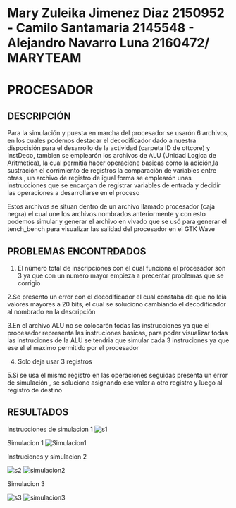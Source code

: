  Mary Zuleika Jimenez Diaz 2150952 - Camilo Santamaria 2145548 - Alejandro Navarro Luna 2160472/ MARYTEAM 
================
PROCESADOR
================
DESCRIPCIÓN
----------------

Para la simulación y puesta en marcha del procesador se usarón 6 archivos, en los cuales podemos destacar
el decodificador dado a nuestra dispocisión para el desarrollo de la actividad  (carpeta ID de ottcore) y InstDeco, 
tambien se emplearón los archivos de ALU (Unidad Logica de Aritmetica), la cual permitia hacer operacione
basicas como la adición,la sustración el corrimiento de registros la comparación de variables entre otras ,
un archivo de registro de igual forma se emplearón unas instrucciones que se encargan de registrar variables 
de entrada y decidir las operaciones a desarrollarse en el proceso

Estos archivos se situan dentro de un archivo llamado procesador (caja negra) el cual une los archivos nombrados
anteriormente y con esto podemos simular y generar el  archivo en vivado que se usó para generar el tench_bench para 
visualizar las salidad del procesador en el GTK Wave

PROBLEMAS ENCONTRDADOS
----------------------
1. El número total de inscripciones con el cual funciona el procesador son 3 ya que con un numero mayor empieza a precentar
problemas que se corrigio

2.Se presento un error con el decodificador el cual constaba  de que no leia valores mayores a 20 bits, el cual se soluciono
cambiando el decodificador al nombrado en la descripción

3.En el archivo ALU no se colocarón todas las instrucciones ya que el procesador representa las instruciones basicas, 
para poder visualizar todas las instruciones de la ALU se tendria que simular cada 3 instruciones ya que ese el el maximo
permitido por el procesador

4. Solo deja usar 3 registros 

5.Si se usa el mismo registro en las operaciones seguidas presenta un error de simulación , se soluciono asignando ese valor
a otro registro y luego al registro de destino

RESULTADOS
----------
Instrucciones de simulacion 1
![s1](https://user-images.githubusercontent.com/67715438/89456581-ba73be80-d729-11ea-8394-6d17d37b299e.jpeg)

Simulacion 1
![Simulacion1](https://user-images.githubusercontent.com/67715438/89456477-8a2c2000-d729-11ea-9f70-fad55d693277.jpeg)

Instruciones y simulacion  2

![s2](https://user-images.githubusercontent.com/67715438/89456799-058dd180-d72a-11ea-97f1-36c5e7bf569f.jpeg)
![simulacion2](https://user-images.githubusercontent.com/67715438/89456805-06befe80-d72a-11ea-885c-8e083af51ccd.jpeg)


Simulacion 3 

![s3](https://user-images.githubusercontent.com/67715438/89456954-3d951480-d72a-11ea-807b-45926bd85e36.jpeg)
![simulacion3](https://user-images.githubusercontent.com/67715438/89456957-3f5ed800-d72a-11ea-8e0f-f3460cb17d44.jpeg)




